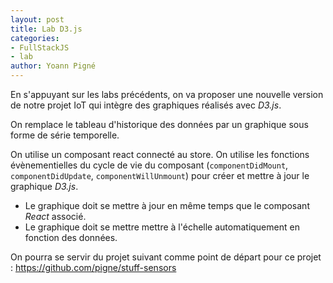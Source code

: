 ```yaml
---
layout: post
title: Lab D3.js
categories:
- FullStackJS
- lab
author: Yoann Pigné
---
```


En s'appuyant sur les labs précédents, on va proposer une nouvelle version de notre projet IoT qui intègre des graphiques réalisés avec *D3.js*.


On remplace le tableau d'historique des données par un graphique sous forme de série temporelle.



On utilise un composant react connecté au store. On utilise les fonctions évènementielles  du cycle de vie du composant (`componentDidMount`,
`componentDidUpdate`, `componentWillUnmount`) pour créer et mettre à jour le graphique *D3.js*.

- Le graphique doit se mettre à jour en même temps que le composant *React* associé.
- Le graphique doit se mettre mettre à l'échelle automatiquement en fonction des données.



On pourra se servir du projet suivant comme point de départ pour ce projet :
<https://github.com/pigne/stuff-sensors>
